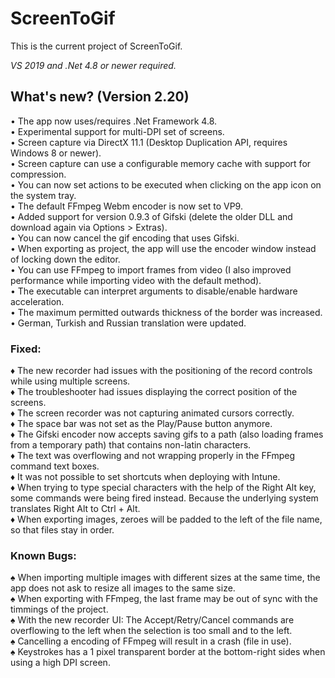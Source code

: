 ﻿# ScreenToGif  

This is the current project of ScreenToGif.  

_VS 2019 and .Net 4.8 or newer required._


## What's new? (Version 2.20)

• The app now uses/requires .Net Framework 4.8.  
• Experimental support for multi-DPI set of screens.  
• Screen capture via DirectX 11.1 (Desktop Duplication API, requires Windows 8 or newer).   
• Screen capture can use a configurable memory cache with support for compression.  
• You can now set actions to be executed when clicking on the app icon on the system tray.  
• The default FFmpeg Webm encoder is now set to VP9.  
• Added support for version 0.9.3 of Gifski (delete the older DLL and download again via Options > Extras).  
• You can now cancel the gif encoding that uses Gifski.  
• When exporting as project, the app will use the encoder window instead of locking down the editor.  
• You can use FFmpeg to import frames from video (I also improved performance while importing video with the default method).  
• The executable can interpret arguments to disable/enable hardware acceleration.  
• The maximum permitted outwards thickness of the border was increased.   
• German, Turkish and Russian translation were updated.  

### Fixed:

♦ The new recorder had issues with the positioning of the record controls while using multiple screens.  
♦ The troubleshooter had issues displaying the correct position of the screens.  
♦ The screen recorder was not capturing animated cursors correctly.  
♦ The space bar was not set as the Play/Pause button anymore.  
♦ The Gifski encoder now accepts saving gifs to a path (also loading frames from a temporary path) that contains non-latin characters.  
♦ The text was overflowing and not wrapping properly in the FFmpeg command text boxes.  
♦ It was not possible to set shortcuts when deploying with Intune.  
♦ When trying to type special characters with the help of the Right Alt key, some commands were being fired instead. Because the underlying system translates Right Alt to Ctrl + Alt.  
♦ When exporting images, zeroes will be padded to the left of the file name, so that files stay in order.  

### Known Bugs:

♠ When importing multiple images with different sizes at the same time, the app does not ask to resize all images to the same size.   
♠ When exporting with FFmpeg, the last frame may be out of sync with the timmings of the project.  
♠ With the new recorder UI: The Accept/Retry/Cancel commands are overflowing to the left when the selection is too small and to the left.  
♠ Cancelling a encoding of FFmpeg will result in a crash (file in use).  
♠ Keystrokes has a 1 pixel transparent border at the bottom-right sides when using a high DPI screen.  